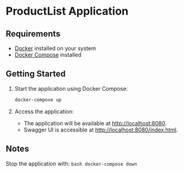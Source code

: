 # ProductList Application

## Requirements
- [Docker](https://www.docker.com/) installed on your system
- [Docker Compose](https://docs.docker.com/compose/) installed

## Getting Started

1. Start the application using Docker Compose:
	```bash
	docker-compose up
	```

2. Access the application:
	- The application will be available at [http://localhost:8080](http://localhost:8080).
	- Swagger UI is accessible at [http://localhost:8080/index.html](http://localhost:8080/index.html).

## Notes

Stop the application with:
	```bash
	docker-compose down
	```
